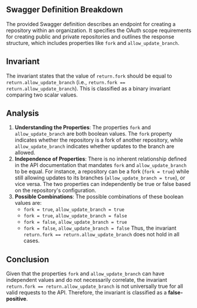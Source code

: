 ## Swagger Definition Breakdown
The provided Swagger definition describes an endpoint for creating a repository within an organization. It specifies the OAuth scope requirements for creating public and private repositories and outlines the response structure, which includes properties like `fork` and `allow_update_branch`.

## Invariant
The invariant states that the value of `return.fork` should be equal to `return.allow_update_branch` (i.e., `return.fork == return.allow_update_branch`). This is classified as a binary invariant comparing two scalar values.

## Analysis
1. **Understanding the Properties**: The properties `fork` and `allow_update_branch` are both boolean values. The `fork` property indicates whether the repository is a fork of another repository, while `allow_update_branch` indicates whether updates to the branch are allowed.
2. **Independence of Properties**: There is no inherent relationship defined in the API documentation that mandates `fork` and `allow_update_branch` to be equal. For instance, a repository can be a fork (`fork = true`) while still allowing updates to its branches (`allow_update_branch = true`), or vice versa. The two properties can independently be true or false based on the repository's configuration.
3. **Possible Combinations**: The possible combinations of these boolean values are:
   - `fork = true`, `allow_update_branch = true`
   - `fork = true`, `allow_update_branch = false`
   - `fork = false`, `allow_update_branch = true`
   - `fork = false`, `allow_update_branch = false`
   Thus, the invariant `return.fork == return.allow_update_branch` does not hold in all cases.

## Conclusion
Given that the properties `fork` and `allow_update_branch` can have independent values and do not necessarily correlate, the invariant `return.fork == return.allow_update_branch` is not universally true for all valid requests to the API. Therefore, the invariant is classified as a **false-positive**.
